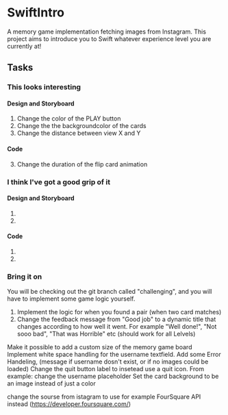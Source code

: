 # SwiftIntro
A memory game implementation fetching images from Instagram. This project aims to introduce you to Swift whatever experience level you are currently at!

## Tasks

### This looks interesting 
#### Design and Storyboard 
1. Change the color of the PLAY button
2. Change the the backgroundcolor of the cards
3. Change the distance between view X and Y
#### Code 
3. Change the duration of the flip card animation

### I think I've got a good grip of it
#### Design and Storyboard 
1. 
2. 
#### Code 
1. 
2. 

### Bring it on
You will be checking out the git branch called "challenging", and you will have to implement some game logic yourself.

1. Implement the logic for when you found a pair (when two card matches)
2. Change the feedback message from "Good job" to a dynamic title that changes according to how well it went.
For example "Well done!", "Not sooo bad", "That was Horrible" etc  (should work for all Lelvels)


Make it possible to add a custom size of the memory game board
Implement white space handling for the username textfield.
Add some Error Handeling, (message if username dosn't exist, or if no images could be loaded)
Change the quit button label to insetead use a quit icon. From example: 
change the username placeholder
Set the card background to be an image instead of just a color

change the sourse from istagram to use for example FourSquare API instead (https://developer.foursquare.com/)

